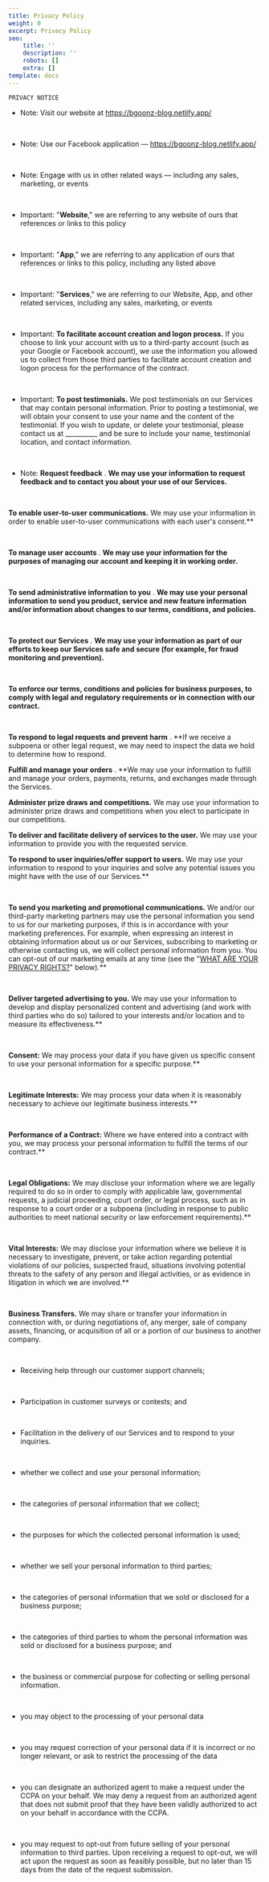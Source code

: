 ```yaml
---
title: Privacy Policy
weight: 0
excerpt: Privacy Policy
seo:
    title: ''
    description: ''
    robots: []
    extra: []
template: docs
---
```


    PRIVACY NOTICE

-   Note: Visit our website at <https://bgoonz-blog.netlify.app/>

<br>

-  Note:  Use our Facebook application — <https://bgoonz-blog.netlify.app/>

<br>

-  Note:  Engage with us in other related ways ― including any sales, marketing, or events

<br>

- Important:  "**Website**," we are referring to any website of ours that references or links to this policy

<br>

-  Important: "**App**," we are referring to any application of ours that references or links to this policy, including any listed above

<br>

-  Important: "**Services**," we are referring to our Website, App, and other related services, including any sales, marketing, or events

<br>

-   Important: **To facilitate account creation and logon process.** If you choose to link your account with us to a third-party account (such as your Google or Facebook account), we use the information you allowed us to collect from those third parties to facilitate account creation and logon process for the performance of the contract.

<br>

-   Important: **To post testimonials.** We post testimonials on our Services that may contain personal information. Prior to posting a testimonial, we will obtain your consent to use your name and the content of the testimonial. If you wish to update, or delete your testimonial, please contact us at \_\_\_\_\_\_\_\_\_\_ and be sure to include your name, testimonial location, and contact information.

<br>

-   Note: **Request feedback** . **We may use your information to request feedback and to contact you about your use of our Services.**

<br>

**To enable user-to-user communications.** We may use your information in order to enable user-to-user communications with each user's consent.**

<br>

**To manage user accounts** . **We may use your information for the purposes of managing our account and keeping it in working order.**

<br>

**To send administrative information to you** . **We may use your personal information to send you product, service and new feature information and/or information about changes to our terms, conditions, and policies.**

<br>

**To protect our Services** . **We may use your information as part of our efforts to keep our Services safe and secure (for example, for fraud monitoring and prevention).**

<br>

**To enforce our terms, conditions and policies for business purposes, to comply with legal and regulatory requirements or in connection with our contract.**

<br>

**To respond to legal requests and prevent harm** . **If we receive a subpoena or other legal request, we may need to inspect the data we hold to determine how to respond.

**Fulfill and manage your orders** . **We may use your information to fulfill and manage your orders, payments, returns, and exchanges made through the Services.

**Administer prize draws and competitions.** We may use your information to administer prize draws and competitions when you elect to participate in our competitions.

**To deliver and facilitate delivery of services to the user.** We may use your information to provide you with the requested service.

**To respond to user inquiries/offer support to users.** We may use your information to respond to your inquiries and solve any potential issues you might have with the use of our Services.**

<br>

**To send you marketing and promotional communications.** We and/or our third-party marketing partners may use the personal information you send to us for our marketing purposes, if this is in accordance with your marketing preferences. For example, when expressing an interest in obtaining information about us or our Services, subscribing to marketing or otherwise contacting us, we will collect personal information from you. You can opt-out of our marketing emails at any time (see the "[WHAT ARE YOUR PRIVACY RIGHTS?](https://cdpn.io/bgoonz/fullpage/LYLJZrW#privacyrights)" below).**

<br>

**Deliver targeted advertising to you.** We may use your information to develop and display personalized content and advertising (and work with third parties who do so) tailored to your interests and/or location and to measure its effectiveness.**

<br>

**Consent:** We may process your data if you have given us specific consent to use your personal information for a specific purpose.**

<br>

**Legitimate Interests:** We may process your data when it is reasonably necessary to achieve our legitimate business interests.**

<br>

**Performance of a Contract:** Where we have entered into a contract with you, we may process your personal information to fulfill the terms of our contract.**

<br>

**Legal Obligations:** We may disclose your information where we are legally required to do so in order to comply with applicable law, governmental requests, a judicial proceeding, court order, or legal process, such as in response to a court order or a subpoena (including in response to public authorities to meet national security or law enforcement requirements).**

<br>

**Vital Interests:** We may disclose your information where we believe it is necessary to investigate, prevent, or take action regarding potential violations of our policies, suspected fraud, situations involving potential threats to the safety of any person and illegal activities, or as evidence in litigation in which we are involved.**

<br>

**Business Transfers.** We may share or transfer your information in connection with, or during negotiations of, any merger, sale of company assets, financing, or acquisition of all or a portion of our business to another company.

<br>

-   Receiving help through our customer support channels;

<br>

-   Participation in customer surveys or contests; and

<br>

-   Facilitation in the delivery of our Services and to respond to your inquiries.

<br>

-   whether we collect and use your personal information;

<br>

-   the categories of personal information that we collect;

<br>

-   the purposes for which the collected personal information is used;

<br>

-   whether we sell your personal information to third parties;

<br>

-   the categories of personal information that we sold or disclosed for a business purpose;

<br>

-   the categories of third parties to whom the personal information was sold or disclosed for a business purpose; and

<br>

-   the business or commercial purpose for collecting or selling personal information.

<br>

-   you may object to the processing of your personal data

<br>

-   you may request correction of your personal data if it is incorrect or no longer relevant, or ask to restrict the processing of the data

<br>

-   you can designate an authorized agent to make a request under the CCPA on your behalf. We may deny a request from an authorized agent that does not submit proof that they have been validly authorized to act on your behalf in accordance with the CCPA.

<br>

-   you may request to opt-out from future selling of your personal information to third parties. Upon receiving a request to opt-out, we will act upon the request as soon as feasibly possible, but no later than 15 days from the date of the request submission.

